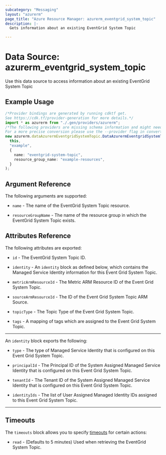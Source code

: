 ```yaml
---
subcategory: "Messaging"
layout: "azurerm"
page_title: "Azure Resource Manager: azurerm_eventgrid_system_topic"
description: |-
  Gets information about an existing EventGrid System Topic

---
```


# Data Source: azurerm\_eventgrid\_system\_topic

Use this data source to access information about an existing EventGrid System Topic

## Example Usage

```typescript
/*Provider bindings are generated by running cdktf get.
See https://cdk.tf/provider-generation for more details.*/
import * as azurerm from "./.gen/providers/azurerm";
/*The following providers are missing schema information and might need manual adjustments to synthesize correctly: azurerm.
For a more precise conversion please use the --provider flag in convert.*/
new azurerm.dataAzurermEventgridSystemTopic.DataAzurermEventgridSystemTopic(
  this,
  "example",
  {
    name: "eventgrid-system-topic",
    resource_group_name: "example-resources",
  }
);

```

## Argument Reference

The following arguments are supported:

*   `name` - The name of the EventGrid System Topic resource.

*   `resourceGroupName` - The name of the resource group in which the EventGrid System Topic exists.

## Attributes Reference

The following attributes are exported:

*   `id` - The EventGrid System Topic ID.

*   `identity` - An `identity` block as defined below, which contains the Managed Service Identity information for this Event Grid System Topic.

*   `metricArmResourceId` - The Metric ARM Resource ID of the Event Grid System Topic.

*   `sourceArmResourceId` - The ID of the Event Grid System Topic ARM Source.

*   `topicType` - The Topic Type of the Event Grid System Topic.

*   `tags` - A mapping of tags which are assigned to the Event Grid System Topic.

***

An `identity` block exports the following:

*   `type` - The type of Managed Service Identity that is configured on this Event Grid System Topic.

*   `principalId` - The Principal ID of the System Assigned Managed Service Identity that is configured on this Event Grid System Topic.

*   `tenantId` - The Tenant ID of the System Assigned Managed Service Identity that is configured on this Event Grid System Topic.

*   `identityIds` - The list of User Assigned Managed Identity IDs assigned to this Event Grid System Topic.

***

## Timeouts

The `timeouts` block allows you to specify [timeouts](https://www.terraform.io/language/resources/syntax#operation-timeouts) for certain actions:

* `read` - (Defaults to 5 minutes) Used when retrieving the EventGrid System Topic.
